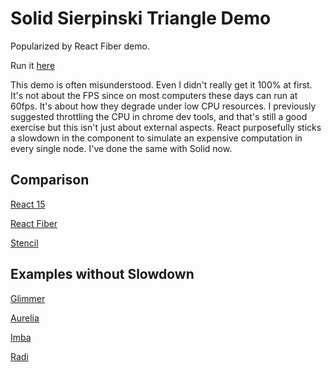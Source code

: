 # Solid Sierpinski Triangle Demo

Popularized by React Fiber demo.

Run it [here](https://ryansolid.github.io/solid-sierpinski-triangle-demo/)

This demo is often misunderstood. Even I didn't really get it 100% at first. It's not about the FPS since on most computers these days can run at 60fps. It's about how they degrade under low CPU resources. I previously suggested throttling the CPU in chrome dev tools, and that's still a good exercise but this isn't just about external aspects. React purposefully sticks a slowdown in the component to simulate an expensive computation in every single node. I've done the same with Solid now.
## Comparison

[React 15](https://claudiopro.github.io/react-fiber-vs-stack-demo/stack.html)

[React Fiber](https://claudiopro.github.io/react-fiber-vs-stack-demo/fiber.html)

[Stencil](https://stencil-fiber-demo.firebaseapp.com/perf.html)

## Examples without Slowdown

[Glimmer](https://mupkoo.github.io/react-fiber-demo-with-glimmerjs/)

[Aurelia](http://aurelia-thousand-nodes.bigopon.surge.sh/)

[Imba](https://imba-perf-demo.firebaseapp.com/)

[Radi](https://radi.js.org/perf-test.html)
